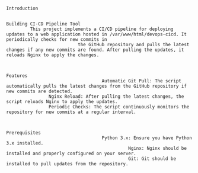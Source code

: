                                                                     Introduction
																						
											                                       Building CI-CD Pipeline Tool
             This project implements a CI/CD pipeline for deploying updates to a web application hosted in /var/www/html/devops-cicd. It periodically checks for new commits in 
						       the GitHub repository and pulls the latest changes if any new commits are found. After pulling the updates, it reloads Nginx to apply the changes.

                                                  
                                                                    Features
										Automatic Git Pull: The script automatically pulls the latest changes from the GitHub repository if new commits are detected.
                    Nginx Reload: After pulling the latest changes, the script reloads Nginx to apply the updates.
                    Periodic Checks: The script continuously monitors the repository for new commits at a regular interval.			


		                                                              Prerequisites
										Python 3.x: Ensure you have Python 3.x installed.
                                                  Nginx: Nginx should be installed and properly configured on your server.
                                                  Git: Git should be installed to pull updates from the repository.
																																

